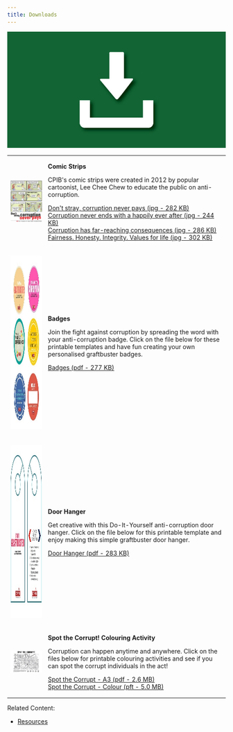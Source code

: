 ```yaml
---
title: Downloads
---
```


<img src="/images/resource_downloads1.jpg" alt="Downloads">

<table>

  <tr>
  <td><p><img src="/images/resource__download_comic.jpg" alt="Comic"></p></td>
    <td>
      <p><b>Comic Strips</b></p>
      <p>CPIB's comic strips were created in 2012 by popular cartoonist, Lee Chee Chew to educate the public on anti-corruption.</p>
      <p><a href="/images/resource__download_comic3.jpg" target="_blank">Don't stray, corruption never pays (jpg - 282 KB)</a><br>
        <a href="/images/resource__download_comic2.jpg" target="_blank">Corruption never ends with a happily ever after (jpg - 244 KB)</a><br>
        <a href="/images/resource__download_comic1.jpg" target="_blank">Corruption has far-reaching consequences (jpg - 286 KB)</a><br>
        <a href="/images/resource__download_comic4.jpg" target="_blank">Fairness. Honesty. Integrity. Values for life (jpg - 302 KB)</a>
      </p>
    </td>
  </tr>

  <tr>
    <td><p><img src="/images/resource_download_badges.jpg" width="300" height="400" alt="Badges"></p></td>
    <td>
      <p><b>Badges</b></p>
      <p>Join the fight against corruption by spreading the word with your anti-corruption badge. Click on the file below for these printable templates and have fun creating your own personalised graftbuster badges.</p>
      <p><a href="/files/resource_badges.pdf" target="_blank">Badges (pdf - 277 KB)</a></p>
    </td>
  </tr>

  <tr>
    <td><p><img src="/images/resource_download_hanger.jpg" width="300" height="400" alt="door hanger"></p></td>
    <td>
      <p><b>Door Hanger</b></p>
      <p>Get creative with this Do-It-Yourself anti-corruption door hanger. Click on the file below for this printable template and enjoy making this simple graftbuster door hanger.</p>
      <p><a href="/files/resource_door-hanger.pdf" target="_blank">Door Hanger (pdf - 283 KB)</a></p>
    </td>
  </tr>

  <tr>
    <td><p><img src="/images/resource_download_spot-corrupted.jpg" alt="door hanger"></p></td>
    <td>
      <p><b>Spot the Corrupt! Colouring Activity</b></p>
      <p>Corruption can happen anytime and anywhere. Click on the files below for printable colouring activities and see if you can spot the corrupt individuals in the act!</p>
      <p><a href="/files/resource_spot-corrupted-a3.pdf" target="_blank">Spot the Corrupt - A3 (pdf - 2.6 MB)</a><br>
        <a href="/files/resource_spot-corrupted-colour.pdf" target="_blank">Spot the Corrupt - Colour (pft - 5.0 MB)</a>
      </p>
    </td>
  </tr>

</table>


Related Content:

* [Resources](/about-corruption/prevention-and-education/resources/)
